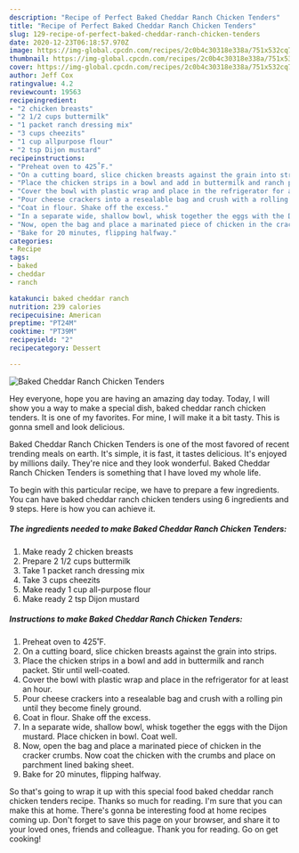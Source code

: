 ```yaml
---
description: "Recipe of Perfect Baked Cheddar Ranch Chicken Tenders"
title: "Recipe of Perfect Baked Cheddar Ranch Chicken Tenders"
slug: 129-recipe-of-perfect-baked-cheddar-ranch-chicken-tenders
date: 2020-12-23T06:18:57.970Z
image: https://img-global.cpcdn.com/recipes/2c0b4c30318e338a/751x532cq70/baked-cheddar-ranch-chicken-tenders-recipe-main-photo.jpg
thumbnail: https://img-global.cpcdn.com/recipes/2c0b4c30318e338a/751x532cq70/baked-cheddar-ranch-chicken-tenders-recipe-main-photo.jpg
cover: https://img-global.cpcdn.com/recipes/2c0b4c30318e338a/751x532cq70/baked-cheddar-ranch-chicken-tenders-recipe-main-photo.jpg
author: Jeff Cox
ratingvalue: 4.2
reviewcount: 19563
recipeingredient:
- "2 chicken breasts"
- "2 1/2 cups buttermilk"
- "1 packet ranch dressing mix"
- "3 cups cheezits"
- "1 cup allpurpose flour"
- "2 tsp Dijon mustard"
recipeinstructions:
- "Preheat oven to 425˚F."
- "On a cutting board, slice chicken breasts against the grain into strips."
- "Place the chicken strips in a bowl and add in buttermilk and ranch packet. Stir until well-coated."
- "Cover the bowl with plastic wrap and place in the refrigerator for at least an hour."
- "Pour cheese crackers into a resealable bag and crush with a rolling pin until they become finely ground."
- "Coat in flour. Shake off the excess."
- "In a separate wide, shallow bowl, whisk together the eggs with the Dijon mustard. Place chicken in bowl. Coat well."
- "Now, open the bag and place a marinated piece of chicken in the cracker crumbs. Now coat the chicken with the crumbs and place on parchment lined baking sheet."
- "Bake for 20 minutes, flipping halfway."
categories:
- Recipe
tags:
- baked
- cheddar
- ranch

katakunci: baked cheddar ranch 
nutrition: 239 calories
recipecuisine: American
preptime: "PT24M"
cooktime: "PT39M"
recipeyield: "2"
recipecategory: Dessert

---
```



![Baked Cheddar Ranch Chicken Tenders](https://img-global.cpcdn.com/recipes/2c0b4c30318e338a/751x532cq70/baked-cheddar-ranch-chicken-tenders-recipe-main-photo.jpg)

Hey everyone, hope you are having an amazing day today. Today, I will show you a way to make a special dish, baked cheddar ranch chicken tenders. It is one of my favorites. For mine, I will make it a bit tasty. This is gonna smell and look delicious.



Baked Cheddar Ranch Chicken Tenders is one of the most favored of recent trending meals on earth. It's simple, it is fast, it tastes delicious. It's enjoyed by millions daily. They're nice and they look wonderful. Baked Cheddar Ranch Chicken Tenders is something that I have loved my whole life.


To begin with this particular recipe, we have to prepare a few ingredients. You can have baked cheddar ranch chicken tenders using 6 ingredients and 9 steps. Here is how you can achieve it.

<!--inarticleads1-->

##### The ingredients needed to make Baked Cheddar Ranch Chicken Tenders:

1. Make ready 2 chicken breasts
1. Prepare 2 1/2 cups buttermilk
1. Take 1 packet ranch dressing mix
1. Take 3 cups cheezits
1. Make ready 1 cup all-purpose flour
1. Make ready 2 tsp Dijon mustard




<!--inarticleads2-->

##### Instructions to make Baked Cheddar Ranch Chicken Tenders:

1. Preheat oven to 425˚F.
1. On a cutting board, slice chicken breasts against the grain into strips.
1. Place the chicken strips in a bowl and add in buttermilk and ranch packet. Stir until well-coated.
1. Cover the bowl with plastic wrap and place in the refrigerator for at least an hour.
1. Pour cheese crackers into a resealable bag and crush with a rolling pin until they become finely ground.
1. Coat in flour. Shake off the excess.
1. In a separate wide, shallow bowl, whisk together the eggs with the Dijon mustard. Place chicken in bowl. Coat well.
1. Now, open the bag and place a marinated piece of chicken in the cracker crumbs. Now coat the chicken with the crumbs and place on parchment lined baking sheet.
1. Bake for 20 minutes, flipping halfway.




So that's going to wrap it up with this special food baked cheddar ranch chicken tenders recipe. Thanks so much for reading. I'm sure that you can make this at home. There's gonna be interesting food at home recipes coming up. Don't forget to save this page on your browser, and share it to your loved ones, friends and colleague. Thank you for reading. Go on get cooking!
